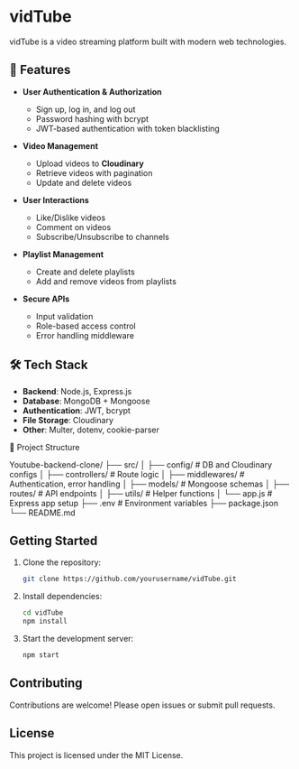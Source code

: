 # vidTube

vidTube is a video streaming platform built with modern web technologies.

## 🚀 Features

- **User Authentication & Authorization**
  - Sign up, log in, and log out
  - Password hashing with bcrypt
  - JWT-based authentication with token blacklisting

- **Video Management**
  - Upload videos to **Cloudinary**
  - Retrieve videos with pagination
  - Update and delete videos

- **User Interactions**
  - Like/Dislike videos
  - Comment on videos
  - Subscribe/Unsubscribe to channels

- **Playlist Management**
  - Create and delete playlists
  - Add and remove videos from playlists

- **Secure APIs**
  - Input validation
  - Role-based access control
  - Error handling middleware


## 🛠 Tech Stack

- **Backend**: Node.js, Express.js
- **Database**: MongoDB + Mongoose
- **Authentication**: JWT, bcrypt
- **File Storage**: Cloudinary
- **Other**: Multer, dotenv, cookie-parser


📂 Project Structure

Youtube-backend-clone/
├── src/
│ ├── config/ # DB and Cloudinary configs
│ ├── controllers/ # Route logic
│ ├── middlewares/ # Authentication, error handling
│ ├── models/ # Mongoose schemas
│ ├── routes/ # API endpoints
│ ├── utils/ # Helper functions
│ └── app.js # Express app setup
├── .env # Environment variables
├── package.json
└── README.md

## Getting Started

1. Clone the repository:
    ```bash
    git clone https://github.com/yourusername/vidTube.git
    ```
2. Install dependencies:
    ```bash
    cd vidTube
    npm install
    ```
3. Start the development server:
    ```bash
    npm start
    ```


## Contributing

Contributions are welcome! Please open issues or submit pull requests.

## License

This project is licensed under the MIT License.
